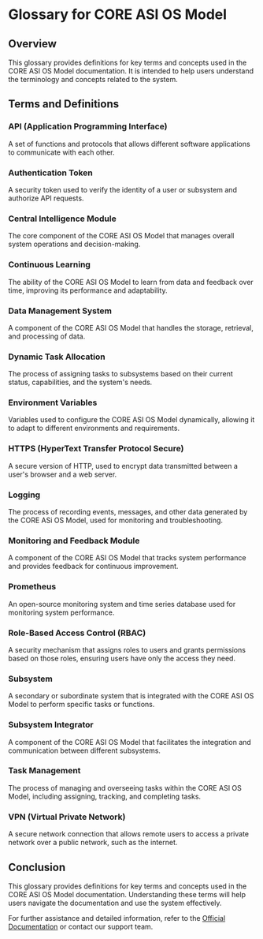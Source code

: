 # Glossary for CORE ASI OS Model

## Overview

This glossary provides definitions for key terms and concepts used in the CORE ASI OS Model documentation. It is intended to help users understand the terminology and concepts related to the system.

## Terms and Definitions

### API (Application Programming Interface)
A set of functions and protocols that allows different software applications to communicate with each other.

### Authentication Token
A security token used to verify the identity of a user or subsystem and authorize API requests.

### Central Intelligence Module
The core component of the CORE ASI OS Model that manages overall system operations and decision-making.

### Continuous Learning
The ability of the CORE ASI OS Model to learn from data and feedback over time, improving its performance and adaptability.

### Data Management System
A component of the CORE ASI OS Model that handles the storage, retrieval, and processing of data.

### Dynamic Task Allocation
The process of assigning tasks to subsystems based on their current status, capabilities, and the system's needs.

### Environment Variables
Variables used to configure the CORE ASI OS Model dynamically, allowing it to adapt to different environments and requirements.

### HTTPS (HyperText Transfer Protocol Secure)
A secure version of HTTP, used to encrypt data transmitted between a user's browser and a web server.

### Logging
The process of recording events, messages, and other data generated by the CORE ASi OS Model, used for monitoring and troubleshooting.

### Monitoring and Feedback Module
A component of the CORE ASI OS Model that tracks system performance and provides feedback for continuous improvement.

### Prometheus
An open-source monitoring system and time series database used for monitoring system performance.

### Role-Based Access Control (RBAC)
A security mechanism that assigns roles to users and grants permissions based on those roles, ensuring users have only the access they need.

### Subsystem
A secondary or subordinate system that is integrated with the CORE ASI OS Model to perform specific tasks or functions.

### Subsystem Integrator
A component of the CORE ASI OS Model that facilitates the integration and communication between different subsystems.

### Task Management
The process of managing and overseeing tasks within the CORE ASI OS Model, including assigning, tracking, and completing tasks.

### VPN (Virtual Private Network)
A secure network connection that allows remote users to access a private network over a public network, such as the internet.

## Conclusion

This glossary provides definitions for key terms and concepts used in the CORE ASI OS Model documentation. Understanding these terms will help users navigate the documentation and use the system effectively.

For further assistance and detailed information, refer to the [Official Documentation](https://github.com/EdenIsHereToStay/CORE-ASi-OS-Model) or contact our support team.
